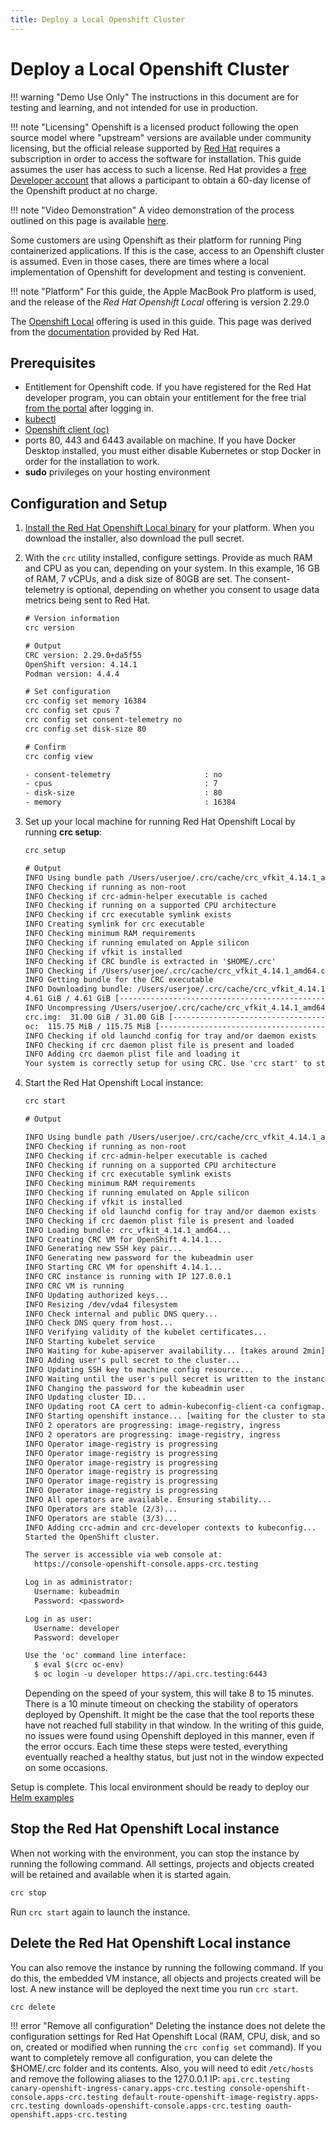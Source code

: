 ```yaml
---
title: Deploy a Local Openshift Cluster
---
```

# Deploy a Local Openshift Cluster

!!! warning "Demo Use Only"
    The instructions in this document are for testing and learning, and not intended for use in production.

!!! note "Licensing"
    Openshift is a licensed product following the open source model where "upstream" versions are available under community licensing, but the official release supported by [Red Hat](https://www.redhat.com/en) requires a subscription in order to access the software for installation.  This guide assumes the user has access to such a license.  Red Hat provides a [free Developer account](https://developers.redhat.com/blog/2016/03/31/no-cost-rhel-developer-subscription-now-available) that allows a participant to obtain a 60-day license of the Openshift product at no charge.

!!! note "Video Demonstration"
    A video demonstration of the process outlined on this page is available [here](https://videos.pingidentity.com/detail/videos/devops/video/6319613511112/openshift-local-demonstration).

Some customers are using Openshift as their platform for running Ping containerized applications.  If this is the case, access to an Openshift cluster is assumed.  Even in those cases, there are times where a local implementation of Openshift for development and testing is convenient.  

!!! note "Platform"
    For this guide, the Apple MacBook Pro platform is used, and the release of the _Red Hat Openshift Local_ offering is version 2.29.0

The [Openshift Local](https://access.redhat.com/documentation/en-us/red_hat_openshift_local/2.29) offering is used in this guide. This page was derived from the [documentation](https://access.redhat.com/documentation/en-us/red_hat_openshift_local/2.29/html/getting_started_guide/index) provided by Red Hat.

## Prerequisites

* Entitlement for Openshift code.  If you have registered for the Red Hat developer program, you can obtain your entitlement for the free trial [from the portal](https://developers.redhat.com/products/openshift/download) after logging in.
* [kubectl](https://kubernetes.io/docs/tasks/tools/#kubectl)
* [Openshift client (oc)](https://access.redhat.com/documentation/en-us/openshift_container_platform/4.14/html-single/cli_tools/index#cli-getting-started)
* ports 80, 443 and 6443 available on machine. If you have Docker Desktop installed, you must either disable Kubernetes or stop Docker in order for the installation to work.
* **sudo** privileges on your hosting environment

## Configuration and Setup

1. [Install the Red Hat Openshift Local binary](https://console.redhat.com/openshift/create/local) for your platform. When you download the installer, also download the pull secret.

1. With the `crc` utility installed, configure settings.  Provide as much RAM and CPU as you can, depending on your system.  In this example, 16 GB of RAM, 7 vCPUs, and a disk size of 80GB are set.  The consent-telemetry is optional, depending on whether you consent to usage data metrics being sent to Red Hat.

    ```txt
    # Version information
    crc version

    # Output
    CRC version: 2.29.0+da5f55
    OpenShift version: 4.14.1
    Podman version: 4.4.4

    # Set configuration
    crc config set memory 16384
    crc config set cpus 7
    crc config set consent-telemetry no
    crc config set disk-size 80

    # Confirm
    crc config view

    - consent-telemetry                     : no
    - cpus                                  : 7
    - disk-size                             : 80
    - memory                                : 16384
    ```

1. Set up your local machine for running Red Hat Openshift Local by running **crc setup**:

    ```txt
    crc setup

    # Output
    INFO Using bundle path /Users/userjoe/.crc/cache/crc_vfkit_4.14.1_amd64.crcbundle
    INFO Checking if running as non-root
    INFO Checking if crc-admin-helper executable is cached
    INFO Checking if running on a supported CPU architecture
    INFO Checking if crc executable symlink exists
    INFO Creating symlink for crc executable
    INFO Checking minimum RAM requirements
    INFO Checking if running emulated on Apple silicon
    INFO Checking if vfkit is installed
    INFO Checking if CRC bundle is extracted in '$HOME/.crc'
    INFO Checking if /Users/userjoe/.crc/cache/crc_vfkit_4.14.1_amd64.crcbundle exists
    INFO Getting bundle for the CRC executable
    INFO Downloading bundle: /Users/userjoe/.crc/cache/crc_vfkit_4.14.1_amd64.crcbundle...
    4.61 GiB / 4.61 GiB [----------------------------------------------------------------------------] 100.00% 76.61 MiB/s
    INFO Uncompressing /Users/userjoe/.crc/cache/crc_vfkit_4.14.1_amd64.crcbundle
    crc.img:  31.00 GiB / 31.00 GiB [----------------------------------------------------------------] 100.00%
    oc:  115.75 MiB / 115.75 MiB [-------------------------------------------------------------------] 100.00%
    INFO Checking if old launchd config for tray and/or daemon exists
    INFO Checking if crc daemon plist file is present and loaded
    INFO Adding crc daemon plist file and loading it
    Your system is correctly setup for using CRC. Use 'crc start' to start the instance
    ```

1. Start the Red Hat Openshift Local instance:

    ```txt
    crc start
 
    # Output
 
    INFO Using bundle path /Users/userjoe/.crc/cache/crc_vfkit_4.14.1_amd64.crcbundle
    INFO Checking if running as non-root
    INFO Checking if crc-admin-helper executable is cached
    INFO Checking if running on a supported CPU architecture
    INFO Checking if crc executable symlink exists
    INFO Checking minimum RAM requirements
    INFO Checking if running emulated on Apple silicon
    INFO Checking if vfkit is installed
    INFO Checking if old launchd config for tray and/or daemon exists
    INFO Checking if crc daemon plist file is present and loaded
    INFO Loading bundle: crc_vfkit_4.14.1_amd64...
    INFO Creating CRC VM for OpenShift 4.14.1...
    INFO Generating new SSH key pair...
    INFO Generating new password for the kubeadmin user
    INFO Starting CRC VM for openshift 4.14.1...
    INFO CRC instance is running with IP 127.0.0.1
    INFO CRC VM is running
    INFO Updating authorized keys...
    INFO Resizing /dev/vda4 filesystem
    INFO Check internal and public DNS query...
    INFO Check DNS query from host...
    INFO Verifying validity of the kubelet certificates...
    INFO Starting kubelet service
    INFO Waiting for kube-apiserver availability... [takes around 2min]
    INFO Adding user's pull secret to the cluster...
    INFO Updating SSH key to machine config resource...
    INFO Waiting until the user's pull secret is written to the instance disk...
    INFO Changing the password for the kubeadmin user
    INFO Updating cluster ID...
    INFO Updating root CA cert to admin-kubeconfig-client-ca configmap...
    INFO Starting openshift instance... [waiting for the cluster to stabilize]
    INFO 2 operators are progressing: image-registry, ingress
    INFO 2 operators are progressing: image-registry, ingress
    INFO Operator image-registry is progressing
    INFO Operator image-registry is progressing
    INFO Operator image-registry is progressing
    INFO Operator image-registry is progressing
    INFO Operator image-registry is progressing
    INFO Operator image-registry is progressing
    INFO All operators are available. Ensuring stability...
    INFO Operators are stable (2/3)...
    INFO Operators are stable (3/3)...
    INFO Adding crc-admin and crc-developer contexts to kubeconfig...
    Started the OpenShift cluster.
    
    The server is accessible via web console at:
      https://console-openshift-console.apps-crc.testing
    
    Log in as administrator:
      Username: kubeadmin
      Password: <password>
    
    Log in as user:
      Username: developer
      Password: developer
    
    Use the 'oc' command line interface:
      $ eval $(crc oc-env)
      $ oc login -u developer https://api.crc.testing:6443
    ```

    Depending on the speed of your system, this will take 8 to 15 minutes.  There is a 10 minute timeout on checking the stability of operators deployed by Openshift.  It might be the case that the tool reports these have not reached full stability in that window.  In the writing of this guide, no issues were found using Openshift deployed in this manner, even if the error occurs.  Each time these steps were tested, everything eventually reached a healthy status, but just not in the window expected on some occasions.

Setup is complete.  This local environment should be ready to deploy our [Helm examples](./deployHelm.md)

## Stop the Red Hat Openshift Local instance

When not working with the environment, you can stop the instance by running the following command.  All settings, projects and objects created will be retained and available when it is started again.

```sh
crc stop
```

Run `crc start` again to launch the instance.

## Delete the Red Hat Openshift Local instance

You can also remove the instance by running the following command.  If you do this, the embedded VM instance, all objects and projects created will be lost.  A new instance will be deployed the next time you run `crc start`.

```sh
crc delete
```

!!! error "Remove all configuration"
    Deleting the instance does not delete the configuration settings for Red Hat Openshift Local (RAM, CPU, disk, and so on, created or modified when running the `crc config set` command).  If you want to completely remove all configuration, you can delete the $HOME/.crc folder and its contents.  Also, you will need to edit `/etc/hosts` and remove the following aliases to the 127.0.0.1 IP: `api.crc.testing canary-openshift-ingress-canary.apps-crc.testing console-openshift-console.apps-crc.testing default-route-openshift-image-registry.apps-crc.testing downloads-openshift-console.apps-crc.testing oauth-openshift.apps-crc.testing`